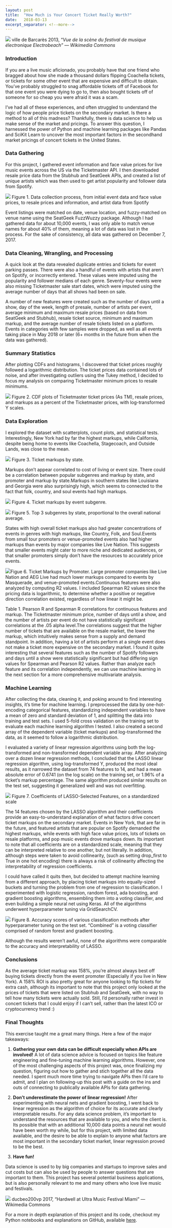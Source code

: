 ```yaml
---
layout:	post
title:	"How Much is Your Concert Ticket Really Worth?"
date:	2018-03-13
excerpt_separator: <!--more-->
---
```


  ![](/img/1*u1TtXxqQYw20uvAtvLu4jQ.jpeg)
  ville de Barcarès 2013, “*Vue de la scène du festival de musique électronique Electrobeach” — Wikimedia Commons*

### Introduction

If you are a live music aficionado, you probably have that one friend who bragged about how she made a thousand dollars flipping Coachella tickets, or tickets for some other event that are expensive and difficult to obtain. You’ve probably struggled to snag affordable tickets off of Facebook for that one event you were dying to go to, then also bought tickets off of someone for so cheap you were afraid it was a scam.

I’ve had all of these experiences, and often struggled to understand the logic of how people price tickets on the secondary market. Is there a method to all of this madness? Thankfully, there is data science to help us make sense of the market and pricings. To answer this question, I harnessed the power of Python and machine learning packages like Pandas and SciKit Learn to uncover the most important factors in the secondhand market pricings of concert tickets in the United States.
<!--more-->

### Data Gathering

For this project, I gathered event information and face value prices for live music events across the US via the Ticketmaster API. I then downloaded resale price data from the Stubhub and SeatGeek APIs, and created a list of unique artists which was then used to get artist popularity and follower data from Spotify.

![](/img/1*pZ0atwoOZkG7ttG4DxSwLg.png)
Figure 1. Data collection process, from initial event data and face value prices, to resale prices and information, and artist data from Spotify

Event listings were matched on date, venue location, and fuzzy-matched on venue name using the SeatGeek FuzzWuzzy package. Although I had gathered data for about 10,000 events, I was only able to match venue names for about 40% of them, meaning a lot of data was lost in the process. For the sake of consistency, all data was gathered on December 7, 2017.

### Data Cleaning, Wrangling, and Processing

A quick look at the data revealed duplicate entries and tickets for event parking passes. There were also a handful of events with artists that aren’t on Spotify, or incorrectly entered. These values were imputed using the popularity and follower medians of each genre. Seventy-four events were also missing Ticketmaster sale start dates, which were imputed using the average number of days that all shows had been on sale.

A number of new features were created such as the number of days until a show, day of the week, length of presale, number of artists per event, average minimum and maximum resale prices (based on data from SeatGeek and Stubhub), resale ticket source, minimum and maximum markup, and the average number of resale tickets listed on a platform. Events in categories with few samples were dropped, as well as all events taking place in May 2018 or later (6+ months in the future from when the data was gathered).

### **Summary Statistics**

After plotting CDFs and histograms, I discovered that ticket prices roughly followed a logarithmic distribution. The ticket prices data contained lots of noise, and after investigating outliers using the Tukey method, I decided to focus my analysis on comparing Ticketmaster minimum prices to resale minimums.

![](/img/1*knIQDpwpO0ZEqw_oyzI7_Q.png)
Figure 2. CDF plots of Ticketmaster ticket prices (As TM), resale prices, and markups as a percent of the Ticketmaster prices, with log-transformed Y scales.

### **Data Exploration**

I explored the dataset with scatterplots, count plots, and statistical tests. Interestingly, New York had by far the highest markups, while California, despite being home to events like Coachella, Stagecoach, and Outside Lands, was close to the mean.

![](/img/1*gtqOt3XZb0iKwoSgzd86qw.png)
Figure 3. Ticket markups by state. 

Markups don’t appear correlated to cost of living or event size. There could be a correlation between popular subgenres and markup by state, and promoter and markup by state.Markups in southern states like Louisiana and Georgia were also surprisingly high, which seems to connected to the fact that folk, country, and soul events had high markups.

![](/img/1*rDSpd7nacXI8qfKROPpgAw.png)
Figure 4. Ticket markups by event subgenre.

![](/img/1*wmnOYycQpswv1SdUKPFw8g.png)
Figure 5. Top 3 subgenres by state, proportional to the overall national average. 

States with high overall ticket markups also had greater concentrations of events in genres with high markups, like Country, Folk, and Soul.Events from small tour promoters or venue-promoted events also had higher markups than events by major companies like Live Nation. This suggests that smaller events might cater to more niche and dedicated audiences, or that smaller promoters simply don’t have the resources to accurately price events.

![](/img/1*xd03rGVxcjUD-CqFyGOpVw.png)Figue 6. Ticket Markups by Promoter. Large promoter companies like Live Nation and AEG Live had much lower markups compared to events by Masquerade, and venue-promoted events.Continuous features were also analyzed by computing R2 values. I included Spearman R2 values since the pricing data is logarithmic, to determine whether a positive or negative direction correlation existed, regardless of how linear it might be.

Table 1. Pearson R and Spearman R correlations for continuous features and markup. The Ticketmaster minimum price, number of days until a show, and the number of artists per event do not have statistically significant correlations at the .05 alpha level.The correlations suggest that the higher number of tickets that are available on the resale market, the lower the markup, which intuitively makes sense from a supply and demand standpoint. In addition, having a lot of artists perform at a single event does not make a ticket more expensive on the secondary market. I found it quite interesting that several features such as the number of Spotify followers and days until a show were statistically significant but had differing sign values for Spearman and Pearson R2 values. Rather than analyze each feature and its correlation independently, we can use machine learning in the next section for a more comprehensive multivariate analysis.

### Machine Learning

After collecting the data, cleaning it, and poking around to find interesting insights, it’s time for machine learning. I preprocessed the data by one-hot-encoding categorical features, standardizing independent variables to have a mean of zero and standard deviation of 1, and splitting the data into training and test sets. I used 5-fold cross validation on the training set to evaluate each machine learning algorithm I tested. I also created a second array of the dependent variable (ticket markups) and log-transformed the data, as it seemed to follow a logarithmic distribution.

I evaluated a variety of linear regression algorithms using both the log-transformed and non-transformed dependent variable array. After analyzing over a dozen linear regression methods, I concluded that the LASSO linear regression algorithm, using log-transformed Y, produced the most ideal results, as it narrowed the dataset from 74 features to 14, and had a mean absolute error of 0.6741 (on the log scale) on the training set, or 1.96% of a ticket’s markup percentage. The same algorithm produced similar results on the test set, suggesting it generalized well and was not overfitting.

![](/img/1*uVqnVVEfhJuHHnPMUVu8SQ.png)
Figure 7. Coefficients of LASSO-Selected Features, on a standardized scale

The 14 features chosen by the LASSO algorithm and their coefficients provide an easy-to-understand explanation of what factors drive concert ticket markups on the secondary market. Events in New York, that are far in the future, and featured artists that are popular on Spotify demanded the highest markups, while events with high face value prices, lots of tickets on resale platforms, and pop music events drove markups down. Its important to note that all coefficients are on a standardized scale, meaning that they can be interpreted relative to one another, but not literally. In addition, although steps were taken to avoid collinearity, (such as setting drop\_first to True in one hot encoding) there is always a risk of collinearity affecting the interpretability of regression coefficients.

I could have called it quits then, but decided to attempt machine learning from a different approach, by placing ticket markups into equally-sized buckets and turning the problem from one of regression to classification. I experimented with logistic regression, random forest, ada boosting, and gradient boosting algorithms, ensembling them into a voting classifier, and even building a simple neural net using Keras. All of the algorithms underwent hyperparameter tuning via GridSearchCV.

![](/img/1*jlQ34ySQvs-60jnGEsQwfA.png)
Figure 8. Accuracy scores of various classification methods after hyperparameter tuning on the test set. “Combined” is a voting classifier comprised of random forest and gradient boosting.

Although the results weren’t awful, none of the algorithms were comparable to the accuracy and interpretability of LASSO.

### Conclusions

As the average ticket markup was 158%, you’re almost always best off buying tickets directly from the event promoter (Especially if you live in New York). A 158% ROI is also pretty great for anyone looking to flip tickets for extra cash, although its important to note that this project only looked at the prices of tickets that were listed on Stubhub and SeatGeek, with no way to tell how many tickets were actually sold. Still, I’d personally rather invest in concert tickets that I could enjoy if I can’t sell, rather than the latest ICO or cryptocurrency trend :)

### Final Thoughts

This exercise taught me a great many things. Here a few of the major takeaways:

1. **Gathering your own data can be difficult especially when APIs are involved!**
A lot of data science advice is focused on topics like feature engineering and fine-tuning machine learning algorithms. However, one of the most challenging aspects of this project was, once finalizing my question, figuring out how to gather and stich together all the data needed. I spent much more time trying to navigate APIs then I’d care to admit, and I plan on following-up this post with a guide on the ins and outs of connecting to publically available APIs for data gathering.
2. **Don’t underestimate the power of linear regression!**
  After experimenting with neural nets and gradient boosting, I went back to linear regression as the algorithm of choice for its accurate and clearly interpretable results. For any data science problem, it’s important to understand the resources that are available to you, and who the client is. Its possible that with an additional 10,000 data points a neural net would have been worth my while, but for this project, with limited data available, and the desire to be able to explain to anyone what factors are most important in the secondary ticket market, linear regression proved to be the best.

3. **Have fun!**

Data science is used to by big companies and startups to improve sales and cut costs but can also be used by people to answer questions that are important to them. This project has several potential business applications, but is also personally relevant to me and many others who love live music and festivals.

![](/img/1*9IuJD2YgwUvr0b0gSqoWyw.jpeg)
ducbeo200vp 2017, “Hardwell at Ultra Music Festival Miami” — Wikimedia Commons

For a more in depth explanation of this project and its code, checkout my Python notebooks and explanations on GitHub, available [here](https://github.com/yiaktan/Secondhand_Concert_Tickets).

  